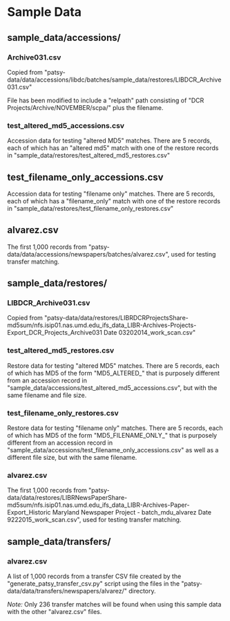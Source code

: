 # Sample Data

## sample_data/accessions/

### Archive031.csv

Copied from "patsy-data/data/accessions/libdc/batches/sample_data/restores/LIBDCR_Archive031.csv"

File has been modified to include a "relpath" path consisting of
"DCR Projects/Archive/NOVEMBER/scpa/" plus the filename.

### test_altered_md5_accessions.csv

Accession data for testing "altered MD5" matches. There are 5 records, each
of which has an "altered md5" match with one of the restore records in
"sample_data/restores/test_altered_md5_restores.csv"

## test_filename_only_accessions.csv

Accession data for testing "filename only" matches. There are 5 records, each
of which has a "filename_only" match with one of the restore records in
"sample_data/restores/test_filename_only_restores.csv"

## alvarez.csv

The first 1,000 records from "patsy-data/data/accessions/newspapers/batches/alvarez.csv",
used for testing transfer matching.

## sample_data/restores/

### LIBDCR_Archive031.csv

Copied from "patsy-data/data/restores/LIBRDCRProjectsShare-md5sum/nfs.isip01.nas.umd.edu_ifs_data_LIBR-Archives-Projects-Export_DCR_Projects_Archive031 Date 03202014_work_scan.csv"

### test_altered_md5_restores.csv

Restore data for testing "altered MD5" matches. There are 5 records, each
of which has MD5 of the form "MD5_ALTERED_<NUMBER>" that is purposely different
from an accession record in
"sample_data/accessions/test_altered_md5_accessions.csv", but with the same
filename and file size.

### test_filename_only_restores.csv

Restore data for testing "filename only" matches. There are 5 records, each
of which has MD5 of the form "MD5_FILENAME_ONLY_<NUMBER>" that is purposely
different from an accession record in
"sample_data/accessions/test_filename_only_accessions.csv" as well as a
different file size, but with the same filename.

### alvarez.csv

The first 1,000 records from
"patsy-data/data/restores/LIBRNewsPaperShare-md5sum/nfs.isip01.nas.umd.edu_ifs_data_LIBR-Archives-Paper-Export_Historic Maryland Newspaper Project - batch_mdu_alvarez Date 9222015_work_scan.csv",
used for testing transfer matching.

## sample_data/transfers/

### alvarez.csv

A list of 1,000 records from a transfer CSV file created by the
"generate_patsy_transfer_csv.py" script using the files in the
"patsy-data/data/transfers/newspapers/alvarez/" directory.

*Note:* Only 236 transfer matches will be found when using this sample data
with the other "alvarez.csv" files.
